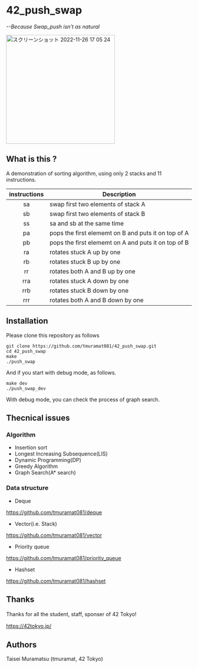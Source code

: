 # 42_push_swap
*--Because Swap_push isn’t as natural*  
  
<img width="295" alt="スクリーンショット 2022-11-26 17 05 24" src="https://user-images.githubusercontent.com/91453112/204078986-2c3e34c4-926b-4e83-8d34-dd547b156904.png">

## What is this ?
A demonstration of sorting algorithm, using only 2 stacks and 11 instructions.

| instructions  | Description   |
|:-------------:|---------------|
| sa            | swap first two elements of stack A |
| sb            | swap first two elements of stack B |
| ss            | sa and sb at the same time |
| pa            | pops the first elememt on B and puts it on top of A |
| pb            | pops the first elememt on A and puts it on top of B |
| ra            | rotates stuck A up by one|
| rb            | rotates stuck B up by one |
| rr            | rotates both A and B up by one |
| rra           | rotates stuck A down by one |
| rrb           | rotates stuck B down by one |
| rrr           | rotates both A and B down by one |

## Installation

Please clone this repository as follows

```
git clone https://github.com/tmuramat081/42_push_swap.git  
cd 42_push_swap
make
./push_swap
```

And if you start with debug mode, as follows. 

```
make dev
./push_swap_dev
```

With debug mode, you can check the process of graph search.

## Thecnical issues
### Algorithm
- Insertion sort
- Longest Increasing Subsequence(LIS)
- Dynamic Programming(DP)
- Greedy Algorithm
- Graph Search(A* search)

### Data structure
- Deque  

https://github.com/tmuramat081/deque  
- Vector(i.e. Stack) 

https://github.com/tmuramat081/vector  
- Priority queue 

https://github.com/tmuramat081/priority_queue  
- Hashset 

https://github.com/tmuramat081/hashset  


## Thanks
Thanks for all the student, staff, sponser of 42 Tokyo!　　

https://42tokyo.jp/

## Authors
Taisei Muramatsu (tmuramat, 42 Tokyo)
